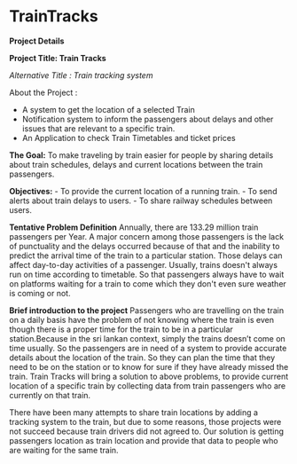 # TrainTracks
**Project Details** 

**Project Title: Train Tracks**

*Alternative Title : Train tracking system*

About the Project :

- A system to get the location of a selected Train 
- Notification system to inform the passengers about delays and other issues that are relevant to a specific train.
- An Application to check Train Timetables and ticket prices 	

**The Goal:**
	To make traveling by train easier for people by sharing details about train schedules, delays and current locations between the train passengers.

**Objectives:**
	 - To provide the current location of a running train.
	 - To send alerts about train delays to users.
	 - To share railway schedules between users.
	 
**Tentative Problem Definition**
	Annually, there are 133.29 million train passengers per Year. A major concern among those passengers is the lack of punctuality and the delays occurred because of that and the inability to predict the arrival time of the train to a particular station. Those delays can affect day-to-day activities of a passenger. Usually, trains doesn't always run on time according to timetable. So that passengers always have to wait on platforms waiting for a train to come which they don't even sure weather is coming or not. 

**Brief introduction to the project**
	Passengers who are travelling on the train on a daily basis have the problem of not knowing where the train is even though there is a proper time for the train to be in a particular station.Because in the sri lankan context, simply the trains doesn’t come on time usually. So the passengers are in need of a system to provide accurate details about the location of the train. So they can plan the time that they need to be on the station or to know for sure if they have already missed the train. Train Tracks will bring a solution to above problems, to provide current location of a specific train by collecting data from train passengers who are currently on that train.

There have been many attempts to share train locations by adding a tracking system to the train, but due to some reasons, those projects were not succeed because train drivers did not agreed to. Our solution is getting passengers location as train location and provide that data to people who are waiting for the same train. 

